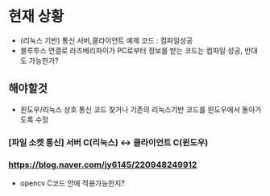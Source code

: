 # 현재 상황 
- (리눅스 기반) 통신 서버,클라이언트 예제 코드 : 컴파일성공
- 블루투스 연결로 라즈베리파이가 PC로부터 정보를 받는 코드는 컴파일 성공, 반대도 가능한가?
## 해야할것 
- 윈도우/리눅스 상호 통신 코드 찾거나 기존의 리눅스기반 코드를 윈도우에서 돌아가도록 수정
### [파일 소켓 통신] 서버 C(리눅스) <-> 클라이언트 C(윈도우)
### https://blog.naver.com/jy6145/220948249912
- opencv C코드 안에 적용가능한지?


